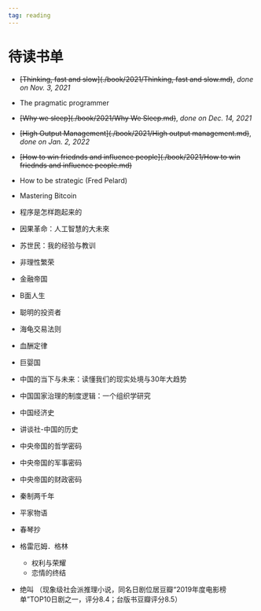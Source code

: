 ```yaml
---
tag: reading
---
```


# 待读书单

- <strike>[Thinking, fast and slow](./book/2021/Thinking, fast and slow.md)</strike>, _done on Nov. 3, 2021_
- The pragmatic programmer
- <strike>[Why we sleep](./book/2021/Why We Sleep.md)</strike>, _done on Dec. 14, 2021_
- <strike>[High Output Management](./book/2021/High output management.md)</strike>, _done on Jan. 2, 2022_
- <strike>[How to win friednds and influence people](./book/2021/How to win friednds and influence people.md)</strike>
- How to be strategic (Fred Pelard)

- Mastering Bitcoin 
- 程序是怎样跑起来的
- 因果革命：人工智慧的大未來

- 苏世民：我的经验与教训 
- 非理性繁荣
- 金融帝国
- B面人生
- 聪明的投资者
- 海龟交易法则

- 血酬定律
- 巨婴国
- 中国的当下与未来：读懂我们的现实处境与30年大趋势 
- 中国国家治理的制度逻辑：一个组织学研究 
- 中国经济史
- 讲谈社-中国的历史
- 中央帝国的哲学密码
- 中央帝国的军事密码
- 中央帝国的财政密码
- 秦制两千年

- 平家物语
- 春琴抄

- 格雷厄姆．格林
  - 权利与荣耀
  - 恋情的终结
- 绝叫 （现象级社会派推理小说，同名日剧位居豆瓣“2019年度电影榜单”TOP10日剧之一，评分8.4；台版书豆瓣评分8.5）

